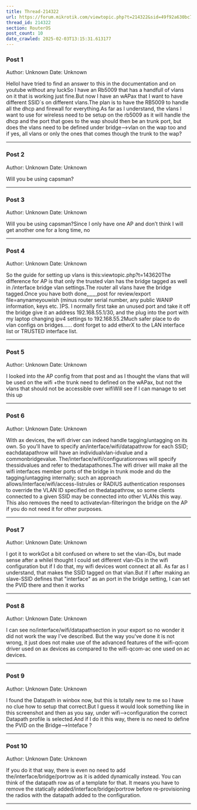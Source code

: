 ```yaml
---
title: Thread-214322
url: https://forum.mikrotik.com/viewtopic.php?t=214322&sid=49f92a630bc7970d8ca50523be880e8f
thread_id: 214322
section: RouterOS
post_count: 10
date_crawled: 2025-02-03T13:15:31.613177
---
```


### Post 1
Author: Unknown
Date: Unknown

HelloI have tried to find an answer to this in the documentation and on youtube without any luckSo I have an Rb5009 that has a handfull of vlans on it that is working just fine.But now I have an wAPax that I want to have different SSID`s on different vlans.The plan is to have the RB5009 to handle all the dhcp and firewall for everything.As far as I understand, the vlans I want to use for wireless need to be setup on the rb5009 as it will handle the dhcp and the port that goes to the wap should then be an trunk port, but does the vlans need to be defined under bridge-->vlan on the wap too and if yes, all vlans or only the ones that comes though the trunk to the wap?

---
### Post 2
Author: Unknown
Date: Unknown

Will you be using capsman?

---
### Post 3
Author: Unknown
Date: Unknown

Will you be using capsman?Since I only have one AP and don’t think I will get another one for a long time, no

---
### Post 4
Author: Unknown
Date: Unknown

So the guide for setting up vlans is this:viewtopic.php?t=143620The difference for AP is that only the trusted vlan has the bridge tagged as well  in  /interface bridge vlan settings.The router all vlans have the bridge tagged.Once you have both done,,,,,,,post for review/export file=anynameyouwish (minus router serial number, any public WANIP information, keys etc. )PS. I normally first take an unused port and take it off the bridge give it an address 192.168.55.1/30, and the plug into the port with my laptop changing ipv4 settings to 192.168.55.2Much safer place to do vlan configs on bridges......   dont forget to add etherX  to the LAN interface list or TRUSTED interface list.

---
### Post 5
Author: Unknown
Date: Unknown

I looked into the AP config from that post and as I thought the vlans that will be used on the wifi +the trunk need to defined on the wAPax, but not the vlans that should not be accessible over wifiWill see if I can manage to set this up

---
### Post 6
Author: Unknown
Date: Unknown

With ax devices, the wifi driver can indeed handle tagging/untagging on its own. So you'll have to specify an/interface/wifi/datapathrow for each SSID; eachdatapathrow will have an individualvlan-idvalue and a commonbridgevalue. The/interface/wifi/configurationrows will specify thessidvalues and refer to thedatapathones.The wifi driver will make all the wifi interfaces member ports of the bridge in trunk mode and do the tagging/untagging internally; such an approach allows/interface/wifi/access-listrules or RADIUS authentication responses to override the VLAN ID specified on thedatapathrow, so some clients connected to a given SSID may be connected into other VLANs this way. This also removes the need to activatevlan-filteringon the bridge on the AP if you do not need it for other purposes.

---
### Post 7
Author: Unknown
Date: Unknown

I got it to workGot a bit confused on where to set the vlan-IDs, but made sense after a whileI thought I could set different vlan-IDs in the wifi configuration but if I do that, my wifi devices wont connect at all. As far as I understand, that makes the SSID tagged on that vlan.But if I after making an slave-SSID defines that "interface" as an port in the bridge setting, I can set the PVID there and then it works

---
### Post 8
Author: Unknown
Date: Unknown

I can see no/interface/wifi/datapathsection in your export so no wonder it did not work the way I've described. But the way you've done it is not wrong, it just does not make use of the advanced features of the wifi-qcom driver used on ax devices as compared to the wifi-qcom-ac one used on ac devices.

---
### Post 9
Author: Unknown
Date: Unknown

I found the Datapath in winbox now, but this is totally new to me so I have no clue how to setup that correct.But I guess it would look something like in this screenshot and then as you say, under wifi-->configuration the correct Datapath profile is selected.And if I do it this way, there is no need to define the PVID on the Bridge-->Inteface ?

---
### Post 10
Author: Unknown
Date: Unknown

If you do it that way, there is even no need to add the/interface/bridge/portrow as it is added dynamically instead. You can think of the datapath row as of a template for that. It means you have to remove the statically added/interface/bridge/portrow before re-provisioning the radios with the datapath added to the configuration.

---
